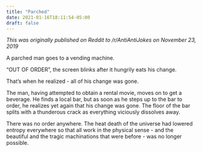 ```yaml
---
title: "Parched"
date: 2021-01-16T18:11:54-05:00
draft: false
---
```


*This was originally published on Reddit to /r/AntiAntiJokes on November 23, 2019*

A parched man goes to a vending machine.

“OUT OF ORDER”, the screen blinks after it hungrily eats his change.

That’s when he realized - all of his change was gone.

The man, having attempted to obtain a rental movie, moves on to get a beverage. He finds a local bar, but as soon as he steps up to the bar to order, he realizes yet again that his change was gone. The floor of the bar splits with a thunderous crack as everything viciously dissolves away.

There was no order anywhere. The heat death of the universe had lowered entropy everywhere so that all work in the physical sense - and the beautiful and the tragic machinations that were before - was no longer possible.

